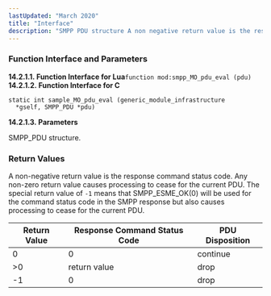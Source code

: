 ```yaml
---
lastUpdated: "March 2020"
title: "Interface"
description: "SMPP PDU structure A non negative return value is the response command status code Any non zero return value causes processing to cease for the current PDU The special return value of 1 means that SMPP ESME OK 0 will be used for the command status code in the SMPP..."
---
```


### <a name="idp668720"></a> Function Interface and Parameters

**<a name="idp669872"></a> 14.2.1.1. Function Interface for Lua**`function mod:smpp_MO_pdu_eval (pdu)`**<a name="idp671696"></a> 14.2.1.2. Function Interface for C**
```
static int sample_MO_pdu_eval (generic_module_infrastructure
  *gself, SMPP_PDU *pdu)
```
**<a name="idp673472"></a> 14.2.1.3. Parameters**

SMPP_PDU structure.

### <a name="idp675440"></a> Return Values

A non-negative return value is the response command status code. Any non-zero return value causes processing to cease for the current PDU. The special return value of `-1` means that SMPP_ESME_OK(0) will be used for the command status code in the SMPP response but also causes processing to cease for the current PDU.

<a name="SMPP_PDU_MO_Evaluation_Return_Values"></a> 


| Return Value | Response Command Status Code | PDU Disposition |
| --- | --- | --- |
| 0 | 0 | continue |
| >0 | return value | drop |
| -1 | 0 | drop |